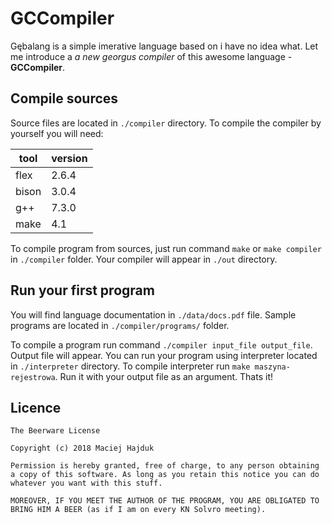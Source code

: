 # GCCompiler

Gębalang is a simple imerative language based on i have no idea what. Let me introduce a *a new georgus compiler* of this awesome language - **GCCompiler**.

## Compile sources

Source files are located in `./compiler` directory. To compile the compiler by yourself you will need:

| tool  | version |
|-------|---------|
| flex  | 2.6.4   |
| bison | 3.0.4   |
| g++   | 7.3.0   |
| make  | 4.1     |

To compile program from sources, just run command `make` or `make compiler` in `./compiler` folder. Your compiler will appear in `./out` directory.

## Run your first program

You will find language documentation in `./data/docs.pdf` file. Sample programs are located in `./compiler/programs/` folder.

To compile a program run command `./compiler input_file output_file`.
Output file will appear. You can run your program using interpreter located in `./interpreter` directory. To compile interpreter run `make maszyna-rejestrowa`. Run it with your output file as an argument. Thats it!

## Licence

```
The Beerware License

Copyright (c) 2018 Maciej Hajduk

Permission is hereby granted, free of charge, to any person obtaining a copy of this software. As long as you retain this notice you can do whatever you want with this stuff.

MOREOVER, IF YOU MEET THE AUTHOR OF THE PROGRAM, YOU ARE OBLIGATED TO BRING HIM A BEER (as if I am on every KN Solvro meeting).
```